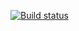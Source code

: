 [![Build status](https://ci.appveyor.com/api/projects/status/g19git2ka7d8jp93?svg=true)](https://ci.appveyor.com/project/Inavono4ka/patterns2)
